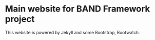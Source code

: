 # Main website for BAND Framework project

This website is powered by Jekyll and some Bootstrap, Bootwatch. 





